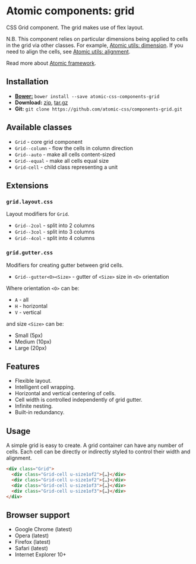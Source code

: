 # Atomic components: grid

CSS Grid component. The grid makes use of flex layout.

N.B. This component relies on particular dimensions being applied to cells in
the grid via other classes. For example,
[Atomic utils: dimension](https://github.com/atomic-css/utils-dimension).
If you need to align the cells, see
[Atomic utils: alignment](https://github.com/atomic-css/utils-alignment).

Read more about [Atomic framework](https://github.com/atomic-css/atomic).

## Installation

* [__Bower:__](http://bower.io)
  `bower install --save atomic-css-components-grid`
* __Download:__
  [zip](https://github.com/atomic-css/components-grid/zipball/master),
  [tar.gz](https://github.com/atomic-css/components-grid/tarball/master)
* __Git:__ `git clone https://github.com/atomic-css/components-grid.git`

## Available classes

* `Grid` - core grid component
* `Grid--column` - flow the cells in column direction
* `Grid--auto` - make all cells content-sized
* `Grid--equal` - make all cells equal size
* `Grid-cell` - child class representing a unit

## Extensions

### `grid.layout.css`

Layout modifiers for `Grid`.

* `Grid--2col` - split into 2 columns
* `Grid--3col` - split into 3 columns
* `Grid--4col` - split into 4 columns

### `grid.gutter.css`

Modifiers for creating gutter between grid cells.

* `Grid--gutter<O><Size>` - gutter of `<Size>` size in `<O>` orientation

Where orientation `<O>` can be:

* `A` - all
* `H` - horizontal
* `V` - vertical

and size `<Size>` can be:

* Small (5px)
* Medium (10px)
* Large (20px)

## Features

* Flexible layout.
* Intelligent cell wrapping.
* Horizontal and vertical centering of cells.
* Cell width is controlled independently of grid gutter.
* Infinite nesting.
* Built-in redundancy.

## Usage

A simple grid is easy to create. A grid container can have any number of cells.
Each cell can be directly or indirectly styled to control their width and
alignment.

```html
<div class="Grid">
  <div class="Grid-cell u-size1of2">{…}</div>
  <div class="Grid-cell u-size1of2">{…}</div>
  <div class="Grid-cell u-size1of3">{…}</div>
  <div class="Grid-cell u-size1of3">{…}</div>
</div>
```

## Browser support

* Google Chrome (latest)
* Opera (latest)
* Firefox (latest)
* Safari (latest)
* Internet Explorer 10+